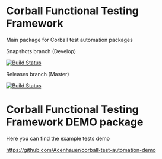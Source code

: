 Corball Functional Testing Framework
===============

Main package for Corball test automation packages

Snapshots branch (Develop)

[![Build Status](http://jenkins.ledtalent.com/job/corball-core-snapshots/badge/icon)](http://jenkins.ledtalent.com/job/corball-core-snapshots/)

Releases branch (Master)

[![Build Status](http://jenkins.ledtalent.com/job/corball-core-releases/badge/icon)](http://jenkins.ledtalent.com/job/corball-core-releases/)

Corball Functional Testing Framework DEMO package
===============

Here you can find the example tests demo

https://github.com/Acenhauer/corball-test-automation-demo